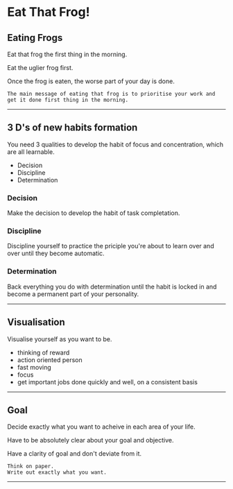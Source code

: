 # Eat That Frog!

## Eating Frogs

Eat that frog the first thing in the morning.

Eat the uglier frog first.

Once the frog is eaten, the worse part of your day is done.

    The main message of eating that frog is to prioritise your work and get it done first thing in the morning.

---

## 3 D's of new habits formation

You need 3 qualities to develop the habit of focus and concentration, which are all learnable.

- Decision
- Discipline
- Determination

### Decision

Make the decision to develop the habit of task completation.

### Discipline

Discipline yourself to practice the priciple you're about to learn over and over until they become automatic.

### Determination

Back everything you do with determination until the habit is locked in and become a permanent part of your personality.

---

## Visualisation

Visualise yourself as you want to be.

- thinking of reward
- action oriented person
- fast moving
- focus
- get important jobs done quickly and well, on a consistent basis

---

## Goal

Decide exactly what you want to acheive in each area of your life.

Have to be absolutely clear about your goal and objective.

Have a clarity of goal and don't deviate from it.

    Think on paper.
    Write out exactly what you want.

---